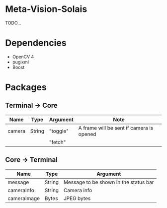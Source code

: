 Meta-Vision-Solais
===

TODO...

# Dependencies
* OpenCV 4
* pugixml
* Boost

# Packages
## Terminal -> Core
| Name   | Type   | Argument         |Note|
|--------|--------|------------------|----|
| camera | String | "toggle" | A frame will be sent if camera is opened |
|        |        | "fetch"  | |

## Core -> Terminal
| Name   | Type   | Argument         |
|--------|--------|------------------|
| message | String | Message to be shown in the status bar |
| cameraInfo | String | Camera info |
| cameraImage | Bytes | JPEG bytes  |